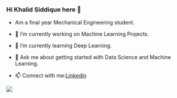 ### Hi Khalid Siddique here 👋


- Am a final year Mechanical Engineering student.
- 🔭 I’m currently working on Machine Learning Projects.
- 🌱 I’m currently learning Deep Learning.

- 💬 Ask me about getting started with Data Science and Machine Learning.

- 📫 Connect with me:[Linkedin](https://www.linkedin.com/in/md-khalid-siddique/)

<img src = "https://github-readme-stats.vercel.app/api?username=Mdkhalidsiddique&&show_icons=true&title_color=solid crimson_color=navy blue_color=rgb(128 128 0)_color=red_">

